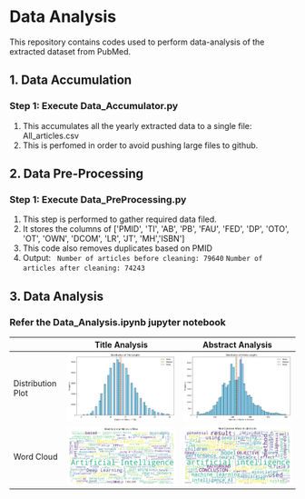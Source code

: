 # Data Analysis
This repository contains codes used to perform data-analysis of the extracted dataset from PubMed.

## 1. Data Accumulation
### Step 1: Execute Data_Accumulator.py
1. This accumulates all the yearly extracted data to a single file: All_articles.csv
2. This is perfomed in order to avoid pushing large files to github. 

## 2. Data Pre-Processing
### Step 1: Execute Data_PreProcessing.py
1. This step is performed to gather required data filed.     
2. It stores the columns of ['PMID', 'TI', 'AB', 'PB', 'FAU', 'FED', 'DP', 'OTO', 'OT', 'OWN', 'DCOM', 'LR', 'JT', 'MH','ISBN']
3. This code also removes duplicates based on PMID
4. Output:
   <code> Number of articles before cleaning: 79640</code>
   <code>Number of articles after cleaning: 74243 </code>

## 3. Data Analysis 
### Refer the Data_Analysis.ipynb jupyter notebook 
|                   |                           Title Analysis                           |                            Abstract Analysis                             |
|-------------------|:------------------------------------------------------------------:|:------------------------------------------------------------------------:|
| Distribution Plot | ![TitlesDistributionPlot.png](Images%2FTitlesDistributionPlot.png) | ![AbstractsDistributionPlot.png](Images%2FAbstractsDistributionPlot.png) |
| Word Cloud        |        ![TitlesWordCloud.png](Images%2FTitlesWordCloud.png)        |        ![AbstractsWordCloud.png](Images%2FAbstractsWordCloud.png)        |